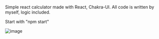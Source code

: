 Simple react calculator made with React, Chakra-UI.
All code is written by myself, logic included.

Start with "npm start"

![image](https://user-images.githubusercontent.com/45149278/172857448-322b0d0a-929c-4e6d-be6e-741c6aa648aa.png)
